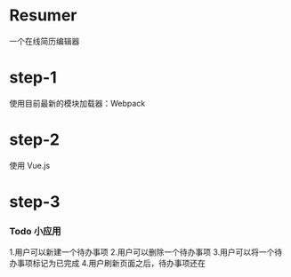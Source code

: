 # Resumer
一个在线简历编辑器

# step-1
使用目前最新的模块加载器：Webpack

# step-2
使用 Vue.js

# step-3
### Todo 小应用
1.用户可以新建一个待办事项
2.用户可以删除一个待办事项
3.用户可以将一个待办事项标记为已完成
4.用户刷新页面之后，待办事项还在
